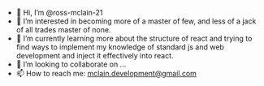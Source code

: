 - 👋 Hi, I’m @ross-mclain-21
- 👀 I’m interested in becoming more of a master of few, and less of a jack of all trades master of none.
- 🌱 I’m currently learning more about the structure of react and 
      trying to find ways to implement my knowledge of standard js and web development and inject it effectively into react.
- 💞️ I’m looking to collaborate on ...
- 📫 How to reach me: mclain.development@gmail.com

<!---
ross-mclain-21/ross-mclain-21 is a ✨ special ✨ repository because its `README.md` (this file) appears on your GitHub profile.
You can click the Preview link to take a look at your changes.
--->
